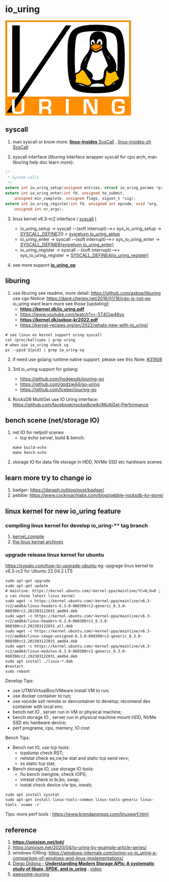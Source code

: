 # io_uring
![io_uring](./docs/io_uring_logo.png)
## syscall
1. man syscall or know more: [**<u>linux-insides</u>** SysCall](https://github.com/0xAX/linux-insides/tree/master/SysCall) , [linux-insides-zh SysCall](https://github.com/MintCN/linux-insides-zh/tree/master/SysCall)

2. syscall interface (liburing interface wrapper syscall for cpu arch, man liburing help doc learn more):<br>
```c
/*
 * System calls
 */
extern int io_uring_setup(unsigned entries, struct io_uring_params *p);
extern int io_uring_enter(int fd, unsigned to_submit,
	unsigned min_complete, unsigned flags, sigset_t *sig);
extern int io_uring_register(int fd, unsigned int opcode, void *arg,
	unsigned int nr_args);
```
3. linux kernel v6.3-rc2 interface ( [syscall](https://sourcegraph.com/github.com/torvalds/linux@v6.3-rc2/-/blob/tools/io_uring/syscall.c) )
    * io_uring_setup -> syscall  --(soft interrupt)-->> sys_io_uring_setup -> [SYSCALL_DEFINE](https://sourcegraph.com/github.com/torvalds/linux@v6.3-rc2/-/blob/include/linux/syscalls.h?L226)2() > [sysreturn io_uring_setup](https://sourcegraph.com/github.com/torvalds/linux@v6.3-rc2/-/blob/io_uring/io_uring.c?L3828)
    * io_uring_enter -> syscall --(soft interrupt)-->> sys_io_uring_enter ->  [SYSCALL_DEFINE6(sysreturn io_uring_enter)](https://sourcegraph.com/github.com/torvalds/linux@v6.3-rc2/-/blob/io_uring/io_uring.c?L3392)
    * io_uring_register -> syscall --(soft interrupt)-->> sys_io_uring_register -> [SYSCALL_DEFINE4(io_uring_register)](https://sourcegraph.com/github.com/torvalds/linux@v6.3-rc2/-/blob/io_uring/io_uring.c?L4303)

4. see more support [**io_uring_op**](https://sourcegraph.com/github.com/torvalds/linux@v6.3-rc2/-/blob/include/uapi/linux/io_uring.h?L176)


## liburing
1. use liburing see readme, more detail: https://github.com/axboe/liburing <br> use cgo Notice: https://dave.cheney.net/2016/01/18/cgo-is-not-go <br> io_uring want learn more see those [updating]:
    * **https://kernel.dk/io_uring.pdf**
    * https://www.youtube.com/watch?v=-5T4Cjw46ys
    * **https://kernel.dk/axboe-kr2022.pdf**
    * https://kernel-recipes.org/en/2022/whats-new-with-io_uring/

```shell
# see linux os kernel support uring syscall
cat /proc/kallsyms | grep uring
# when use io_uring check sq
ps --ppid ${pid} | grep io_uring-sq
```

2. if need use golang runtime native support, please see this Note: [#31908](https://github.com/golang/go/issues/31908)

3. 3rd io_uring support for golang:
    * https://github.com/hodgesds/iouring-go 
    * https://github.com/godzie44/go-uring 
    * https://github.com/Iceber/iouring-go

4. RocksDB MultiGet use IO Uring interface: https://github.com/facebook/rocksdb/wiki/MultiGet-Performance

## bench scene (net/storage IO)
1. net IO for netpoll scenes
    * tcp echo server, build & bench:
    ```shell
    make build-echo
    make bench-echo
    ```
2. storage IO for data file storage in HDD, NVMe SSD etc hardware scenes

## learn more try to change io
1. badger: https://dgraph.io/blog/post/badger/
2. pebble: https://www.cockroachlabs.com/blog/pebble-rocksdb-kv-store/


## linux kernel for new io_uring feature
### compiling linux kernel for develop io_uring-** tag branch
1. [kernel_compile](https://www.cyberciti.biz/tips/compiling-linux-kernel-26.html)
2. [the linux kernel archives](https://www.kernel.org/)
### upgrade release linux kernel for ubuntu 
https://sypalo.com/how-to-upgrade-ubuntu
eg: upgrage linux kernel to v6.3-rc2 for Ubuntu 22.04.2 LTS
```shell
sudo apt-get upgrade
sudo apt-get update
# mainline: https://kernel.ubuntu.com/~kernel-ppa/mainline/?C=N;O=D ; u can chose latest linux kernel
sudo wget -c https://kernel.ubuntu.com/~kernel-ppa/mainline/v6.3-rc2/amd64/linux-headers-6.3.0-060300rc2-generic_6.3.0-060300rc2.202303122031_amd64.deb
sudo wget -c https://kernel.ubuntu.com/~kernel-ppa/mainline/v6.3-rc2/amd64/linux-headers-6.3.0-060300rc2_6.3.0-060300rc2.202303122031_all.deb
sudo wget -c https://kernel.ubuntu.com/~kernel-ppa/mainline/v6.3-rc2/amd64/linux-image-unsigned-6.3.0-060300rc2-generic_6.3.0-060300rc2.202303122031_amd64.deb
sudo wget -c https://kernel.ubuntu.com/~kernel-ppa/mainline/v6.3-rc2/amd64/linux-modules-6.3.0-060300rc2-generic_6.3.0-060300rc2.202303122031_amd64.deb
sudo apt install ./linux-*.deb
#restart
sudo reboot
```
Develop Tips: 
* use UTM/VirtualBox/VMware install VM to run;
* use docker container to run;
* use vscode ssh remote or devcontainer to develop; recomend dev container with local env;
* bench net IO , server run in VM or physical machine;
* bench storage IO , server run in physical machine mount HDD, NVMe SSD etc hardware device;
* perf programe, cpu, memery, IO cost

Bench Tips:
* Bench net IO, use tcp tools: 
    * tcpdump check RST;
    * netstat check es,cw,tw stat and static tcp send recv;
    * ss static tcp stat;
* Bench storage IO, use storage IO tools: 
    * fio bench ioengine, check IOPS;
    * vmstat check io bi,bo, swap;
    * iostat check device r/w tps, iowait;
```shell
sudo apt install sysstat
sudo apt-get install linux-tools-common linux-tools-generic linux-tools-`uname -r`
```
Tips: more perf tools : https://www.brendangregg.com/linuxperf.html

## reference
1. **https://unixism.net/loti/**
2. https://unixism.net/2020/04/io-uring-by-example-article-series/
3. windows IORing: https://windows-internals.com/ioring-vs-io_uring-a-comparison-of-windows-and-linux-implementations/ 
4. [Diego Didona - **<u>Understanding Modern Storage APIs: A systematic study of libaio, SPDK, and io_uring</u>**](https://atlarge-research.com/pdfs/2022-systor-apis.pdf) , [video](https://www.youtube.com/watch?v=5jKKVdJJqKY)
4. [awesome-iouring](https://github.com/espoal/awesome-iouring)


